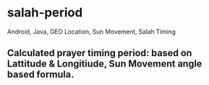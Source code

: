 # salah-period
Android, Java, GEO Location, Sun Movement, Salah Timing

## Calculated prayer timing period: based on Lattitude & Longitiude, Sun Movement angle based formula.
